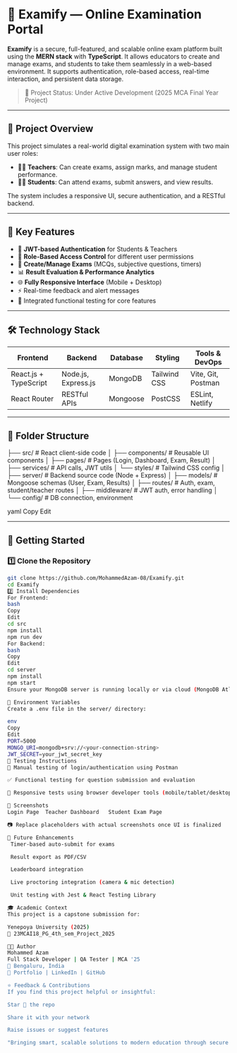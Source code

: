 # 📝 Examify — Online Examination Portal

**Examify** is a secure, full-featured, and scalable online exam platform built using the **MERN stack** with **TypeScript**. It allows educators to create and manage exams, and students to take them seamlessly in a web-based environment. It supports authentication, role-based access, real-time interaction, and persistent data storage.

> 📍 Project Status: Under Active Development (2025 MCA Final Year Project)

---

## 📣 Project Overview

This project simulates a real-world digital examination system with two main user roles:  
- 👩‍🏫 **Teachers**: Can create exams, assign marks, and manage student performance.  
- 🧑‍🎓 **Students**: Can attend exams, submit answers, and view results.

The system includes a responsive UI, secure authentication, and a RESTful backend.

---

## 📌 Key Features

- 🔐 **JWT-based Authentication** for Students & Teachers
- 🛂 **Role-Based Access Control** for different user permissions
- 📝 **Create/Manage Exams** (MCQs, subjective questions, timers)
- 📊 **Result Evaluation & Performance Analytics**
- 🌐 **Fully Responsive Interface** (Mobile + Desktop)
- ⚡ Real-time feedback and alert messages
- 🧪 Integrated functional testing for core features

---

## 🛠️ Technology Stack

| Frontend            | Backend                | Database  | Styling         | Tools & DevOps     |
|---------------------|------------------------|-----------|------------------|---------------------|
| React.js + TypeScript | Node.js, Express.js     | MongoDB   | Tailwind CSS     | Vite, Git, Postman  |
| React Router        | RESTful APIs           | Mongoose  | PostCSS          | ESLint, Netlify     |

---

## 📂 Folder Structure

├── src/ # React client-side code
│ ├── components/ # Reusable UI components
│ ├── pages/ # Pages (Login, Dashboard, Exam, Result)
│ ├── services/ # API calls, JWT utils
│ └── styles/ # Tailwind CSS config
│
├── server/ # Backend source code (Node + Express)
│ ├── models/ # Mongoose schemas (User, Exam, Results)
│ ├── routes/ # Auth, exam, student/teacher routes
│ ├── middleware/ # JWT auth, error handling
│ └── config/ # DB connection, environment

yaml
Copy
Edit

---

## 🚀 Getting Started

### 1️⃣ Clone the Repository

```bash
git clone https://github.com/MohammedAzam-08/Examify.git
cd Examify
2️⃣ Install Dependencies
For Frontend:
bash
Copy
Edit
cd src
npm install
npm run dev
For Backend:
bash
Copy
Edit
cd server
npm install
npm start
Ensure your MongoDB server is running locally or via cloud (MongoDB Atlas).

🔐 Environment Variables
Create a .env file in the server/ directory:

env
Copy
Edit
PORT=5000
MONGO_URI=mongodb+srv://<your-connection-string>
JWT_SECRET=your_jwt_secret_key
🧪 Testing Instructions
🧾 Manual testing of login/authentication using Postman

✅ Functional testing for question submission and evaluation

📱 Responsive tests using browser developer tools (mobile/tablet/desktop)

📸 Screenshots
Login Page	Teacher Dashboard	Student Exam Page

📷 Replace placeholders with actual screenshots once UI is finalized

🧠 Future Enhancements
 Timer-based auto-submit for exams

 Result export as PDF/CSV

 Leaderboard integration

 Live proctoring integration (camera & mic detection)

 Unit testing with Jest & React Testing Library

🎓 Academic Context
This project is a capstone submission for:

Yenepoya University (2025)
🧾 23MCAI18_PG_4th_sem_Project_2025

👨‍💻 Author
Mohammed Azam
Full Stack Developer | QA Tester | MCA '25
📍 Bengaluru, India
🔗 Portfolio | LinkedIn | GitHub

⭐ Feedback & Contributions
If you find this project helpful or insightful:

Star 🌟 the repo

Share it with your network

Raise issues or suggest features

"Bringing smart, scalable solutions to modern education through secure web development."
